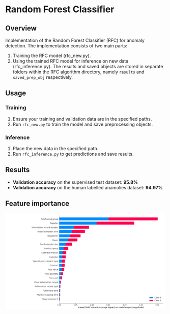 # Random Forest Classifier 

## Overview
Implementation of the Random Forest Classifier (RFC) for anomaly detection. The implementation consists of two main parts:
1. Training the RFC model (rfc_new.py).
2. Using the trained RFC model for inference on new data (rfc_inference.py).
The results and saved objects are stored in separate folders within the RFC algorithm directory, namely `results` and `saved_prep_obj` respectively.

## Usage 

### Training
1. Ensure your training and validation data are in the specified paths.
2. Run `rfc_new.py` to train the model and save preprocessing objects.

### Inference
1. Place the new data in the specified path.
2. Run `rfc_inference.py` to get predictions and save results.

## Results
- **Validation accuracy** on the supervised test dataset: **95.8%**
- **Validation accuracy** on the human labelled anamolies dataset: **94.97%**

## Feature importance
![image](SHAP_random_forest.png)

